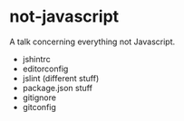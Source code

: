 # not-javascript
A talk concerning everything not Javascript.

  * jshintrc
  * editorconfig
  * jslint (different stuff)
  * package.json stuff
  * gitignore
  * gitconfig
